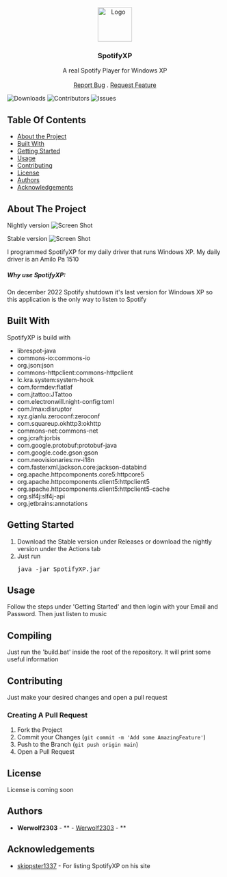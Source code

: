 <br/>
<p align="center">
  <a href="https://github.com/Werwolf2303/SpotifyXP">
    <img src="https://raw.githubusercontent.com/werwolf2303/SpotifyXP/main/src/main/resources/spotifyxp.png" alt="Logo" width="80" height="80">
  </a>

<h3 align="center">SpotifyXP</h3>

  <p align="center">
    A real Spotify Player for Windows XP
    <br/>
    <br/>
    <a href="https://github.com/Werwolf2303/SpotifyXP/issues">Report Bug</a>
    .
    <a href="https://github.com/Werwolf2303/SpotifyXP/issues">Request Feature</a>
  </p>
</p>

![Downloads](https://img.shields.io/github/downloads/Werwolf2303/SpotifyXP/total) ![Contributors](https://img.shields.io/github/contributors/Werwolf2303/SpotifyXP?color=dark-green) ![Issues](https://img.shields.io/github/issues/Werwolf2303/SpotifyXP)

## Table Of Contents

* [About the Project](#about-the-project)
* [Built With](#built-with)
* [Getting Started](#getting-started)
* [Usage](#usage)
* [Contributing](#contributing)
* [License](#license)
* [Authors](#authors)
* [Acknowledgements](#acknowledgements)

## About The Project

Nightly version
![Screen Shot](https://raw.githubusercontent.com/werwolf2303/SpotifyXP/main/SpotifyXPShowNightly.PNG)

Stable version
![Screen Shot](https://raw.githubusercontent.com/werwolf2303/SpotifyXP/main/SpotifyXPShowStable.PNG)


I programmed SpotifyXP for my daily driver that runs Windows XP. My daily driver is an Amilo Pa 1510

<h5>Why use SpotifyXP:</h5>

On december 2022 Spotify shutdown it's last version for Windows XP so this application is the only way to listen to Spotify

## Built With

SpotifyXP is build with
- librespot-java
- commons-io:commons-io
- org.json:json
- commons-httpclient:commons-httpclient
- lc.kra.system:system-hook
- com.formdev:flatlaf
- com.jtattoo:JTattoo
- com.electronwill.night-config:toml
- com.lmax:disruptor
- xyz.gianlu.zeroconf:zeroconf
- com.squareup.okhttp3:okhttp
- commons-net:commons-net
- org.jcraft:jorbis
- com.google.protobuf:protobuf-java
- com.google.code.gson:gson
- com.neovisionaries:nv-i18n
- com.fasterxml.jackson.core:jackson-databind
- org.apache.httpcomponents.core5:httpcore5
- org.apache.httpcomponents.client5:httpclient5
- org.apache.httpcomponents.client5:httpclient5-cache
- org.slf4j:slf4j-api
- org.jetbrains:annotations

## Getting Started

1. Download the Stable version under Releases or download the nightly version under the Actions tab
2. Just run <pre>java -jar SpotifyXP.jar</pre>

## Usage

Follow the steps under 'Getting Started' and then login with your Email and Password. Then just listen to music

## Compiling

Just run the 'build.bat' inside the root of the repository. It will print some useful information

## Contributing

Just make your desired changes and open a pull request

### Creating A Pull Request

1. Fork the Project
2. Commit your Changes (`git commit -m 'Add some AmazingFeature'`)
3. Push to the Branch (`git push origin main`)
4. Open a Pull Request

## License

License is coming soon

## Authors

* **Werwolf2303** - ** - [Werwolf2303](https://github.com/Werwolf2303/) - **

## Acknowledgements

* [skippster1337](https://github.com/skipster1337) - For listing SpotifyXP on his site

